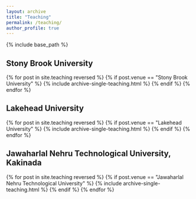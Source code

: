 ```yaml
---
layout: archive
title: "Teaching"
permalink: /teaching/
author_profile: true
---
```


{% include base_path %}

Stony Brook University
-----

{% for post in site.teaching reversed %}
  {% if post.venue == "Stony Brook University" %}
    {% include archive-single-teaching.html %}
  {% endif %}
{% endfor %}

Lakehead University
-----

{% for post in site.teaching reversed %}
  {% if post.venue == "Lakehead University" %}
    {% include archive-single-teaching.html %}
  {% endif %}
{% endfor %}

Jawaharlal Nehru Technological University, Kakinada
-----

{% for post in site.teaching reversed %}
  {% if post.venue == "Jawaharlal Nehru Technological University" %}
    {% include archive-single-teaching.html %}
  {% endif %}
{% endfor %}